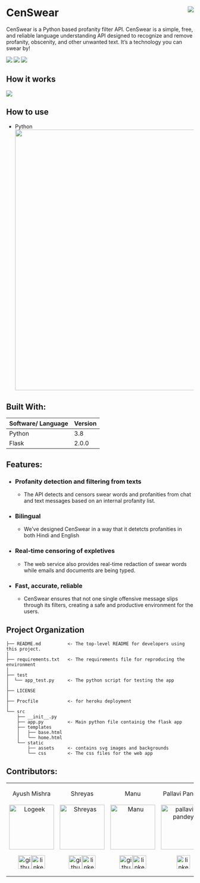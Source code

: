 # CenSwear <img src="https://i.ibb.co/LpTqC8H/censwear.png" align="right">
CenSwear is a Python based profanity filter API. CenSwear is a simple, free, and reliable language understanding API designed to recognize and remove profanity, obscenity, and other unwanted text. It’s a technology you can swear by!

![](https://img.shields.io/github/forks/MLSA-SRM/profanity-filter-api?color=green&style=for-the-badge)
![](https://img.shields.io/github/stars/MLSA-SRM/profanity-filter-api?color=silver&style=for-the-badge)
![](https://img.shields.io/github/license/MLSA-SRM/profanity-filter-api?color=yellow&style=for-the-badge)
## How it works
<img src="https://i.imgur.com/YBsxhrV.gif" align="center">

## How to use
* Python <br>
  <img src="https://i.imgur.com/l0uCIIW.png" width="700">

## Built With:
| Software/ Language | Version |
|----------|---------|
| Python | 3.8 |
| Flask | 2.0.0 |

## Features:
* ### Profanity detection and filtering from texts 
  * The API detects and censors swear words and profanities from chat and text messages based on an internal profanity list.

* ### Bilingual
  * We’ve designed CenSwear in a way that it detetcts profanities in both Hindi and English
  
* ### Real-time censoring of expletives
  * The web service also provides real-time redaction of swear words while emails and documents are being typed.
  
* ### Fast, accurate, reliable
  * CenSwear ensures that not one single offensive message slips through its filters, creating a safe and productive environment for the users.
  

Project Organization
------------

    ├── README.md          <- The top-level README for developers using this project.
    │
    ├── requirements.txt   <- The requirements file for reproducing the environment
    │
    ├── test
    │  └── app_test.py     <- The python script for testing the app
    │
    ├── LICENSE
    │
    ├── Procfile           <- for heroku deployment
    │
    └── src
        ├── __init__.py 
        ├── app.py         <- Main python file containig the flask app
        ├── templates
        │   ├── base.html
        │   └── home.html
        └── static
            ├── assets     <- contains svg images and backgrounds 
            └── css        <- The css files for the web app


## Contributors:
<table>
<td><p align="center">    Ayush Mishra  <br><br><img src = "https://avatars.githubusercontent.com/u/36323763?v=4"  height="120" alt="Logeek"></p><p align="center"><a href = "https://github.com/sudo-logic"><img src = "http://www.iconninja.com/files/241/825/211/round-collaboration-social-github-code-circle-network-icon.svg" width="36" height = "36" alt="github-logo"/></a><a href = "https://www.linkedin.com/in/ayush-mishra-srm/"><img src = "http://www.iconninja.com/files/863/607/751/network-linkedin-social-connection-circular-circle-media-icon.svg" width="36" height="36" alt="linkedin-logo" /></a></p></td>
  
<td><p align="center"> Shreyas <br><br><img src = "https://avatars.githubusercontent.com/u/81923486?v=4"  height="120" alt="Shreyas"></p><p align="center"><a href = "https://github.com/ShreyasDatta"><img src = "http://www.iconninja.com/files/241/825/211/round-collaboration-social-github-code-circle-network-icon.svg" width="36" height = "36" alt="github-logo"/></a><a href = "https://www.linkedin.com/in/shreyas-datta-32bb041a1/"><img src = "http://www.iconninja.com/files/863/607/751/network-linkedin-social-connection-circular-circle-media-icon.svg" width="36" height="36" alt="linkedin-logo" /></a></p></td>
  
<td><p align="center">Manu<br> <br><img src = "https://avatars.githubusercontent.com/u/46190721?v=4"  height="120" alt="Manu"></p><p align="center"><a href = "https://github.com/manushyaaa"><img src = "http://www.iconninja.com/files/241/825/211/round-collaboration-social-github-code-circle-network-icon.svg" width="36" height = "36" alt="github-logo"/></a><a href = "https://www.linkedin.com/in/manu-sunil-8356b51b9/"><img src = "http://www.iconninja.com/files/863/607/751/network-linkedin-social-connection-circular-circle-media-icon.svg" width="36" height="36" alt="linkedin-logo" /></a></p></td>
  
<td><p align="center">Pallavi Pandey<br> <br><img src = "https://media-exp1.licdn.com/dms/image/C4D03AQGVXvb8JHZUqw/profile-displayphoto-shrink_400_400/0/1602692630506?e=1632960000&v=beta&t=5XEL0YSmOvE0o9AzHNIGi-bs8kY9Fj7yNqV91I_sQ1E"  height="120" alt="pallavi-pandey"></p><p align="center"><a href = "https://www.linkedin.com/in/pallavi-pandey-27b4b71b8/"><img src = "http://www.iconninja.com/files/863/607/751/network-linkedin-social-connection-circular-circle-media-icon.svg" width="36" height="36" alt="linkedin-logo" /></a></p></td>
  
<td><p align="center">Priyanshi David<br> <br><img src = "https://media-exp1.licdn.com/dms/image/C5603AQE0xGrfOyBVFA/profile-displayphoto-shrink_400_400/0/1606122219889?e=1632960000&v=beta&t=_CwiZdOeFQtEkOblJz9g8-4BLsLrIfppM-QJb5rdxyU"  height="120" alt="priyanshi-david"></p><p align="center"><a href = "https://www.linkedin.com/in/priyanshi-david-28910b200/"><img src = "http://www.iconninja.com/files/863/607/751/network-linkedin-social-connection-circular-circle-media-icon.svg" width="36" height="36" alt="linkedin-logo" /></a></p></td>
  
<td><p align="center">     Sahil<br> <br><img src = "https://avatars.githubusercontent.com/u/68604369?v=4"  height="120" alt="Sahil"></p><p align="center"><a href = "https://github.com/sahiljena"><img src = "http://www.iconninja.com/files/241/825/211/round-collaboration-social-github-code-circle-network-icon.svg" width="36" height = "36" alt="github-logo"/></a><a href = "https://www.linkedin.com/in/sahil-jena/"><img src = "http://www.iconninja.com/files/863/607/751/network-linkedin-social-connection-circular-circle-media-icon.svg" width="36" height="36" alt="linkedin-logo" /></a></p></td>
  </table>
